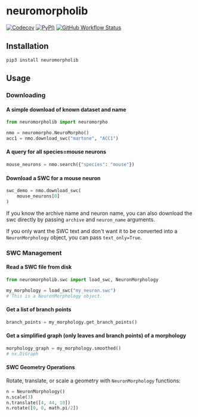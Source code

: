 # neuromorpholib

[![Codecov](https://img.shields.io/codecov/c/github/aplbrain/neuromorpholib?style=for-the-badge)](https://codecov.io/gh/aplbrain/neuromorpholib)
[![PyPI](https://img.shields.io/pypi/v/neuromorpholib?style=for-the-badge))](https://pypi.org/project/neuromorpholib/)
[![GitHub Workflow Status](https://img.shields.io/github/workflow/status/aplbrain/neuromorpholib/Python%20Tests?style=for-the-badge)](https://github.com/aplbrain/neuromorpholib/actions?query=workflow%3A%22Python+Tests%22)

## Installation

```shell
pip3 install neuromorpholib
```

## Usage

### Downloading

#### A simple download of known dataset and name

```python
from neuromorpholib import neuromorpho

nmo = neuromorpho.NeuroMorpho()
acc1 = nmo.download_swc("martone", "ACC1")
```

#### A query for all species=mouse neurons

```python
mouse_neurons = nmo.search({"species": "mouse"})
```

#### Download a SWC for a mouse neuron

```python
swc_demo = nmo.download_swc(
    mouse_neurons[0]
)
```

If you know the archive name and neuron name, you can also download the swc directly by passing `archive` and `neuron_name` arguments.

If you only want the SWC text and don't want it to be converted into a `NeuronMorphology` object, you can pass `text_only=True`.

### SWC Management

#### Read a SWC file from disk

```python
from neuromorpholib.swc import load_swc, NeuronMorphology

my_morphology = load_swc("my_neuron.swc")
# This is a NeuronMorphology object.
```

#### Get a list of branch points

```python
branch_points = my_morphology.get_branch_points()
```

#### Get a simplified graph (only leaves and branch points) of a morphology

```python
morphology_graph = my_morphology.smoothed()
# nx.DiGraph
```

#### SWC Geometry Operations

Rotate, translate, or scale a geometry with `NeuronMorphology` functions:

```python
n = NeuronMorphology()
n.scale(3)
n.translate([4, 44, 10])
n.rotate([0, 0, math.pi/2])
```

